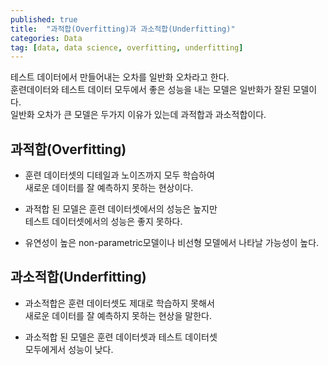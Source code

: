 ```yaml
---
published: true
title:  "과적합(Overfitting)과 과소적합(Underfitting)"
categories: Data
tag: [data, data science, overfitting, underfitting]
---
```


테스트 데이터에서 만들어내는 오차를 일반화 오차라고 한다.  
훈련데이터와 테스트 데이터 모두에서 좋은 성능을 내는 모델은 일반화가 잘된 모델이다.  
일반화 오차가 큰 모델은 두가지 이유가 있는데 과적합과 과소적합이다.

## 과적합(Overfitting)
- 훈련 데이터셋의 디테일과 노이즈까지 모두 학습하여  
새로운 데이터를 잘 예측하지 못하는 현상이다.

- 과적합 된 모델은 훈련 데이터셋에서의 성능은 높지만  
테스트 데이터셋에서의 성능은 좋지 못하다.

- 유연성이 높은 non-parametric모델이나 비선형 모델에서 나타날 가능성이 높다.  

## 과소적합(Underfitting)
- 과소적합은 훈련 데이터셋도 제대로 학습하지 못해서  
새로운 데이터를 잘 예측하지 못하는 현상을 말한다.  

- 과소적합 된 모델은 훈련 데이터셋과 테스트 데이터셋  
모두에게서 성능이 낮다.